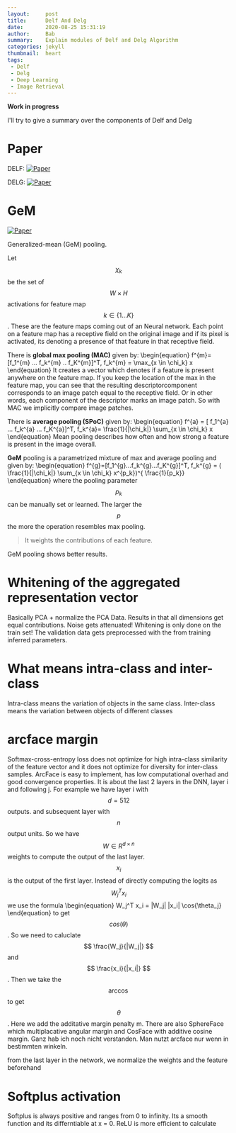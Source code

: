 ```yaml
---
layout:     post
title:      Delf And Delg
date:       2020-08-25 15:31:19
author:     Bab
summary:    Explain modules of Delf and Delg Algorithm
categories: jekyll
thumbnail:  heart
tags:
 - Delf
 - Delg
 - Deep Learning
 - Image Retrieval
---
```


**Work in progress**

I'll try to give a summary over the components of Delf and Delg

# Paper
DELF:
[![Paper](http://img.shields.io/badge/paper-arXiv.1612.06321-B3181B.svg)](https://arxiv.org/abs/1612.06321)

DELG:
[![Paper](http://img.shields.io/badge/paper-arXiv.2001.05027-B3181B.svg)](https://arxiv.org/abs/2001.05027)


# GeM
[![Paper](http://img.shields.io/badge/paper-arXiv.1711.02512-B3181B.svg)](https://arxiv.org/pdf/1711.02512)

Generalized-mean (GeM) pooling.

Let 
$$ \chi_k $$ 
be the set of $$ W \times H $$ activations for feature map $$ k \in{\{1...K\}} $$ . These are the feature maps
coming out of an Neural network. Each point on a feature map has a receptive field on the original image and if
its pixel is activated, its denoting a presence of that feature in that receptive field.

There is **global max pooling (MAC)** given by:
\begin{equation}
f^{m}=[f_1^{m} ... f_k^{m} .. f_K^{m}]^T, f_k^{m} = \max_{x \in \chi_k} x
\end{equation}
It creates a vector which denotes if a feature is present anywhere on the feature map. If you keep the location of the max in the
feature map, you can see that the resulting descriptorcomponent corresponds to an image patch equal to the receptive field. Or in 
other words, each component of the descriptor marks an image patch. So with MAC we implicitly compare image patches.

There is **average pooling (SPoC)** given by:
\begin{equation}
f^{a} = [ f_1^{a} ... f_k^{a} ... f_K^{a}]^T, f_k^{a}= \frac{1}{|\chi_k|} \sum_{x \in \chi_k} x
\end{equation}
Mean pooling describes how often and how strong a feature is present in the image overall.

**GeM** pooling is a parametrized mixture of max and average pooling and given by:
\begin{equation}
f^{g}=[f_1^{g}...f_k^{g}...f_K^{g}]^T, f_k^{g} = ( \frac{1}{|\chi_k|} \sum_{x \in \chi_k} x^{p_k})^{ \frac{1}{p_k}}
\end{equation}
where the pooling parameter $$ p_k $$ can be manually set or learned. The larger the $$ p $$ the more the 
operation resembles max pooling.
> It weights the contributions of each feature.

GeM pooling shows better results.

# Whitening of the aggregated representation vector
Basically PCA + normalize the PCA Data.
Results in that all dimensions get equal contributions. Noise gets attenuated!
Whitening is only done on the train set! The validation data gets preprocessed with
the from training inferred parameters.

# What means intra-class and inter-class
Intra-class means the variation of objects in the same class.
Inter-class means the variation between objects of different classes


# arcface margin
Softmax-cross-entropy loss does not optimize for high intra-class similarity of the feature vector and it 
does not optimize for diversity for inter-class samples.
ArcFace is easy to implement, has low computational overhad and good convergence properties.
It is about the last 2 layers in the DNN, layer i and following j. For example we have layer i 
with $$ d = 512 $$ outputs.
and subsequent layer with $$ n $$ output units. So we have $$ W \in R^{d \times n} $$ weights to compute
the output of the last layer. $$ x_i $$ is the output of the first layer.
Instead of directly computing the logits as $$ W_j^T x_i $$ we use the formula 
\begin{equation}
W_j^T x_i = |W_j| |x_i| \cos{\theta_j}
\end{equation} to get $$ cos(\theta) $$. So we need to caluclate $$ \frac{W_j}{|W_j|} $$ and
$$ \frac{x_i}{|x_i|} $$. Then we take the $$ \arccos $$ to get $$ \theta $$. Here we add the additative 
margin penalty m. There are also SphereFace which multiplacative angular margin and CosFace with additive cosine
margin. 
Ganz hab ich noch nicht verstanden. Man nutzt arcface nur wenn in bestimmten winkeln.

from the last layer in the network,
we normalize the weights and the feature beforehand

# Softplus activation
Softplus is always positive and ranges from 0 to infinity. Its a smooth function and its differntiable at x = 0.
ReLU is more efficient to calculate









